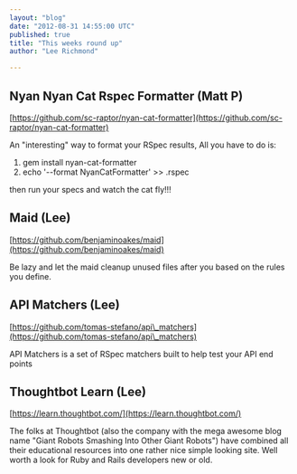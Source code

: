 ```yaml
---
layout: "blog"
date: "2012-08-31 14:55:00 UTC"
published: true
title: "This weeks round up"
author: "Lee Richmond"

---
```


Nyan Nyan Cat Rspec Formatter (Matt P) ---------------------------------- [https://github.com/sc-raptor/nyan-cat-formatter](https://github.com/sc-raptor/nyan-cat-formatter)

An "interesting" way to format your RSpec results, All you have to do is:

1. gem install nyan-cat-formatter 2. echo '--format NyanCatFormatter' >> .rspec

then run your specs and watch the cat fly!!!

Maid (Lee) --------- [https://github.com/benjaminoakes/maid](https://github.com/benjaminoakes/maid)

Be lazy and let the maid cleanup unused files after you based on the rules you define.

API Matchers (Lee) ---------------- [https://github.com/tomas-stefano/api\_matchers](https://github.com/tomas-stefano/api\_matchers)

API Matchers is a set of RSpec matchers built to help test your API end points

Thoughtbot Learn (Lee) -------------------- [https://learn.thoughtbot.com/](https://learn.thoughtbot.com/)

The folks at Thoughtbot (also the company with the mega awesome blog name "Giant Robots Smashing Into Other Giant Robots") have combined all their educational resources into one rather nice simple looking site. Well worth a look for Ruby and Rails developers new or old.


